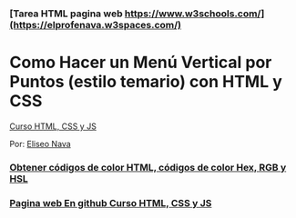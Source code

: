 ### [Tarea HTML pagina web  https://www.w3schools.com/](https://elprofenava.w3spaces.com/)


# Como Hacer un Menú Vertical por Puntos (estilo temario) con HTML y CSS

[Curso HTML, CSS y JS](https://www.w3schools.com/html/default.asp)

Por: [Eliseo Nava](https://elprofenava.w3spaces.com/)


### [Obtener códigos de color HTML, códigos de color Hex, RGB y HSL](https://htmlcolorcodes.com/es/)


### [Pagina web En github Curso HTML, CSS y JS](https://nava128.github.io/curso_html_css_js/)

